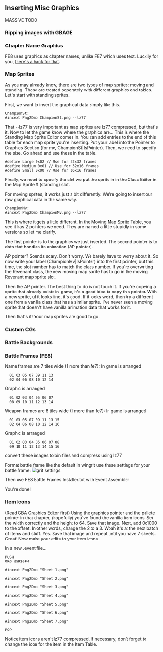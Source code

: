 
## Inserting Misc Graphics

MASSIVE TODO

### Ripping images with GBAGE
### Chapter Name Graphics
FE8 uses graphics as chapter names, unlike FE7 which uses text.
Luckily for you, [there's a hack for that](http://feuniverse.us/t/fe8-chapter-titles-as-text/2065?u=circleseverywhere).
### Map Sprites
As you may already know, there are two types of map sprites: moving and standing.
These are treated separately with different graphics and tables. Let's start
with standing sprites.

First, we want to insert the graphical data simply like this.
```
ChampionSt:
#incext Png2Dmp ChampionSt.png --lz77
```
That --lz77 is very important as map sprites are lz77 compressed, but that's it.
Now to let the game know where the graphics are...
This is where the Standing Map Sprite Editor comes in. You can add entries to the end
of this table for each map sprite you're inserting. Put your label into the Pointer
to Graphics Section (for me, ChampionSt|IsPointer).
Then, we need to specify the size. Go ahead and use these in the table.
```
#define Large 0x02 // Use for 32x32 frames
#define Medium 0x01 // Use for 32x16 frames
#define Small 0x00 // Use for 16x16 frames
```
Finally, we need to specify the slot we put the sprite in in the Class Editor in the 
Map Sprite # (standing) slot.

For moving sprites, it works just a bit differently. We're going to insert our raw
graphical data in the same way.
```
ChampionMv:
#incext Png2Dmp ChampionMv.png --lz77
```
This is where it gets a little different. In the Moving Map Sprite Table, you see
it has 2 pointers we need. They are named a little stupidly in some versions so let
me clarify.

The first pointer is to the graphics we just inserted.
The second pointer is to data that handles its animation (AP pointer).

AP pointer? Sounds scary. Don't worry. We barely have to worry about it.
So now write your label (ChampionMv|IsPointer) into the first pointer, but this time,
the slot number has to match the class number. If you're overwriting the Revenant class,
the new moving map sprite has to go in the moving Revenant map sprite slot.

Then the AP pointer. The best thing to do is not touch it. If you're copying a
sprite that already exists in-game, it's a good idea to copy this pointer.
With a new sprite, uf it looks fine, it's good. If it looks weird, then try a
different one from a vanilla class that has a similar sprite. I've never seen a moving
sprite that doesn't have vanilla animation data that works for it.

Then that's it! Your map sprites are good to go.
### Custom CGs
### Battle Backgrounds
### Battle Frames (FE8)
Name frames are 7 tiles wide (1 more than fe7):
In game is arranged

      01 03 05 07 09 11 13
      02 04 06 08 10 12 14

Graphic is arranged  

      01 02 03 04 05 06 07
      08 09 10 11 12 13 14

Weapon frames are 8 tiles wide (1 more than fe7):
In game is arranged

      01 03 05 07 09 11 13 15
      02 04 06 08 10 12 14 16

Graphic is arranged

      01 02 03 04 05 06 07 08
      09 10 11 12 13 14 15 16

convert these images to bin files and compress using lz77

Format battle frame like the default
in wingrit use these settings for your battle frame:
![grit settings](https://i.gyazo.com/b153f107d63d24084884ebc715ce4708.png)

Then use FE8 Battle Frames Installer.txt with Event Assembler

You're done!

### Item Icons
(Read GBA Graphics Editor first)
Using the graphics pointer and the pallete pointer in that chapter, (hopefully) you've
found the vanilla item icons. Set the width correctly and the height to 64. Save that
image. Next, add 0x1000 to the offset. In other words, change the 2 to a 3.
Woah it's at the next batch of items and stuff.
Yes. Save that image and repeat until you have 7 sheets.
Great! Now make your edits to your item icons.

In a new .event file...
```
PUSH
ORG $5926F4

#incext Png2Dmp "Sheet 1.png"

#incext Png2Dmp "Sheet 2.png"

#incext Png2Dmp "Sheet 3.png"

#incext Png2Dmp "Sheet 4.png"

#incext Png2Dmp "Sheet 5.png"

#incext Png2Dmp "Sheet 6.png"

#incext Png2Dmp "Sheet 7.png"

POP
```
Notice item icons aren't lz77 compressed.
If necessary, don't forget to change the icon for the item in the Item Table.
